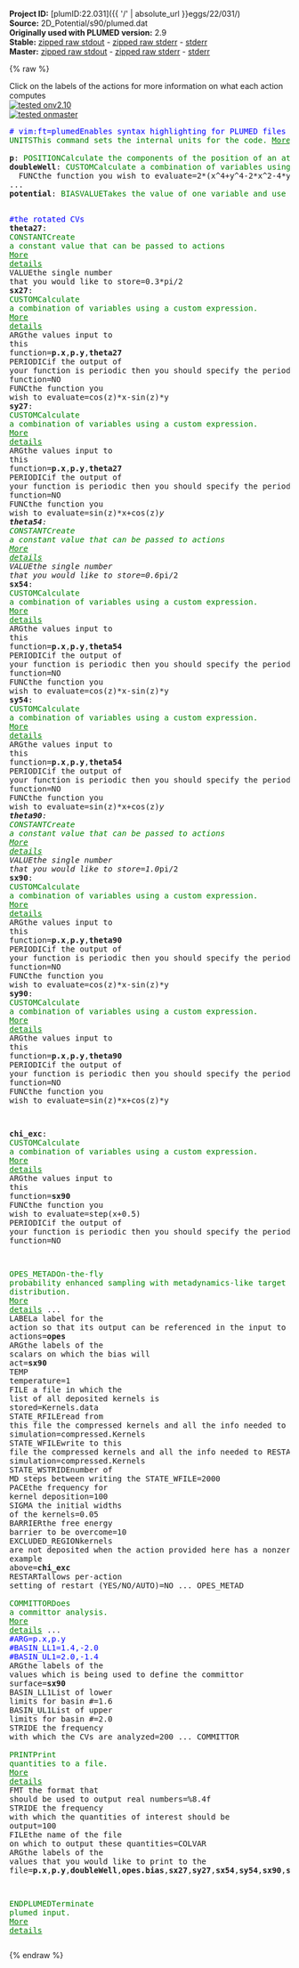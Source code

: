 **Project ID:** [plumID:22.031]({{ '/' | absolute_url }}eggs/22/031/)  
**Source:** 2D_Potential/s90/plumed.dat  
**Originally used with PLUMED version:** 2.9  
**Stable:** [zipped raw stdout](plumed.dat.plumed.stdout.txt.zip) - [zipped raw stderr](plumed.dat.plumed.stderr.txt.zip) - [stderr](plumed.dat.plumed.stderr)  
**Master:** [zipped raw stdout](plumed.dat.plumed_master.stdout.txt.zip) - [zipped raw stderr](plumed.dat.plumed_master.stderr.txt.zip) - [stderr](plumed.dat.plumed_master.stderr)  

{% raw %}
<div class="plumedpreheader">
<div class="headerInfo" id="value_details_data/2D_Potential/s90/plumed.dat"> Click on the labels of the actions for more information on what each action computes </div>
<div class="containerBadge">
<div class="headerBadge"><a href="plumed.dat.plumed.stderr"><img src="https://img.shields.io/badge/v2.10-passing-green.svg" alt="tested onv2.10" /></a></div>
<div class="headerBadge"><a href="plumed.dat.plumed_master.stderr"><img src="https://img.shields.io/badge/master-passing-green.svg" alt="tested onmaster" /></a></div>
</div>
</div>
<pre class="plumedlisting">
<span class="plumedtooltip" style="color:blue"># vim:ft=plumed<span class="right">Enables syntax highlighting for PLUMED files in vim. See <a href="https://www.plumed.org/doc-master/user-doc/html/vim">here for more details. </a><i></i></span></span>
<span class="plumedtooltip" style="color:green">UNITS<span class="right">This command sets the internal units for the code. <a href="https://www.plumed.org/doc-master/user-doc/html/UNITS" style="color:green">More details</a><i></i></span></span> <span class="plumedtooltip">NATURAL<span class="right"> use natural units<i></i></span></span>
<br/><span style="display:none;" id="data/2D_Potential/s90/plumed.dat">The UNITS action with label <b></b> calculates something</span><b name="data/2D_Potential/s90/plumed.datp" onclick='showPath("data/2D_Potential/s90/plumed.dat","data/2D_Potential/s90/plumed.datp","data/2D_Potential/s90/plumed.datp","brown")'>p</b>: <span class="plumedtooltip" style="color:green">POSITION<span class="right">Calculate the components of the position of an atom or atoms. <a href="https://www.plumed.org/doc-master/user-doc/html/POSITION" style="color:green">More details</a><i></i></span></span> <span class="plumedtooltip">ATOM<span class="right">the atom number<i></i></span></span>=1
<span style="display:none;" id="data/2D_Potential/s90/plumed.datp">The POSITION action with label <b>p</b> calculates the following quantities:<table  align="center" frame="void" width="95%" cellpadding="5%"><tr><td width="5%"><b> Quantity </b>  </td><td><b> Description </b> </td></tr><tr><td width="5%">p.x</td><td>the x-component of the atom position</td></tr><tr><td width="5%">p.y</td><td>the y-component of the atom position</td></tr><tr><td width="5%">p.z</td><td>the z-component of the atom position</td></tr></table></span><b name="data/2D_Potential/s90/plumed.datdoubleWell" onclick='showPath("data/2D_Potential/s90/plumed.dat","data/2D_Potential/s90/plumed.datdoubleWell","data/2D_Potential/s90/plumed.datdoubleWell","brown")'>doubleWell</b>: <span class="plumedtooltip" style="color:green">CUSTOM<span class="right">Calculate a combination of variables using a custom expression. <a href="https://www.plumed.org/doc-master/user-doc/html/CUSTOM" style="color:green">More details</a><i></i></span></span> <span class="plumedtooltip">ARG<span class="right">the values input to this function<i></i></span></span>=<b name="data/2D_Potential/s90/plumed.datp">p.x</b>,<b name="data/2D_Potential/s90/plumed.datp">p.y</b> <span class="plumedtooltip">PERIODIC<span class="right">if the output of your function is periodic then you should specify the periodicity of the function<i></i></span></span>=NO ...
  <span class="plumedtooltip">FUNC<span class="right">the function you wish to evaluate<i></i></span></span>=2*(x^4+y^4-2*x^2-4*y^2+2*x*y+0.8*x+0.1*y+9.28)
...
<span style="display:none;" id="data/2D_Potential/s90/plumed.datdoubleWell">The CUSTOM action with label <b>doubleWell</b> calculates the following quantities:<table  align="center" frame="void" width="95%" cellpadding="5%"><tr><td width="5%"><b> Quantity </b>  </td><td><b> Description </b> </td></tr><tr><td width="5%">doubleWell.value</td><td>an arbitrary function</td></tr></table></span><b name="data/2D_Potential/s90/plumed.datpotential" onclick='showPath("data/2D_Potential/s90/plumed.dat","data/2D_Potential/s90/plumed.datpotential","data/2D_Potential/s90/plumed.datpotential","brown")'>potential</b>: <span class="plumedtooltip" style="color:green">BIASVALUE<span class="right">Takes the value of one variable and use it as a bias <a href="https://www.plumed.org/doc-master/user-doc/html/BIASVALUE" style="color:green">More details</a><i></i></span></span> <span class="plumedtooltip">ARG<span class="right">the labels of the scalar/vector arguments whose values will be used as a bias on the system<i></i></span></span>=<b name="data/2D_Potential/s90/plumed.datdoubleWell">doubleWell</b>

<span style="color:blue" class="comment">#the rotated CVs</span>
<span style="display:none;" id="data/2D_Potential/s90/plumed.datpotential">The BIASVALUE action with label <b>potential</b> calculates the following quantities:<table  align="center" frame="void" width="95%" cellpadding="5%"><tr><td width="5%"><b> Quantity </b>  </td><td><b> Description </b> </td></tr><tr><td width="5%">potential.bias</td><td>the instantaneous value of the bias potential</td></tr><tr><td width="5%">potential._bias</td><td>one or multiple instances of this quantity can be referenced elsewhere in the input file</td></tr></table></span><b name="data/2D_Potential/s90/plumed.dattheta27" onclick='showPath("data/2D_Potential/s90/plumed.dat","data/2D_Potential/s90/plumed.dattheta27","data/2D_Potential/s90/plumed.dattheta27","brown")'>theta27</b>: <span class="plumedtooltip" style="color:green">CONSTANT<span class="right">Create a constant value that can be passed to actions <a href="https://www.plumed.org/doc-master/user-doc/html/CONSTANT" style="color:green">More details</a><i></i></span></span> <span class="plumedtooltip">VALUE<span class="right">the single number that you would like to store<i></i></span></span>=0.3*pi/2
<span style="display:none;" id="data/2D_Potential/s90/plumed.dattheta27">The CONSTANT action with label <b>theta27</b> calculates the following quantities:<table  align="center" frame="void" width="95%" cellpadding="5%"><tr><td width="5%"><b> Quantity </b>  </td><td><b> Description </b> </td></tr><tr><td width="5%">theta27.value</td><td>the constant value that was read from the plumed input</td></tr></table></span><b name="data/2D_Potential/s90/plumed.datsx27" onclick='showPath("data/2D_Potential/s90/plumed.dat","data/2D_Potential/s90/plumed.datsx27","data/2D_Potential/s90/plumed.datsx27","brown")'>sx27</b>: <span class="plumedtooltip" style="color:green">CUSTOM<span class="right">Calculate a combination of variables using a custom expression. <a href="https://www.plumed.org/doc-master/user-doc/html/CUSTOM" style="color:green">More details</a><i></i></span></span> <span class="plumedtooltip">ARG<span class="right">the values input to this function<i></i></span></span>=<b name="data/2D_Potential/s90/plumed.datp">p.x</b>,<b name="data/2D_Potential/s90/plumed.datp">p.y</b>,<b name="data/2D_Potential/s90/plumed.dattheta27">theta27</b> <span class="plumedtooltip">PERIODIC<span class="right">if the output of your function is periodic then you should specify the periodicity of the function<i></i></span></span>=NO <span class="plumedtooltip">FUNC<span class="right">the function you wish to evaluate<i></i></span></span>=cos(z)*x-sin(z)*y
<span style="display:none;" id="data/2D_Potential/s90/plumed.datsx27">The CUSTOM action with label <b>sx27</b> calculates the following quantities:<table  align="center" frame="void" width="95%" cellpadding="5%"><tr><td width="5%"><b> Quantity </b>  </td><td><b> Description </b> </td></tr><tr><td width="5%">sx27.value</td><td>an arbitrary function</td></tr></table></span><b name="data/2D_Potential/s90/plumed.datsy27" onclick='showPath("data/2D_Potential/s90/plumed.dat","data/2D_Potential/s90/plumed.datsy27","data/2D_Potential/s90/plumed.datsy27","brown")'>sy27</b>: <span class="plumedtooltip" style="color:green">CUSTOM<span class="right">Calculate a combination of variables using a custom expression. <a href="https://www.plumed.org/doc-master/user-doc/html/CUSTOM" style="color:green">More details</a><i></i></span></span> <span class="plumedtooltip">ARG<span class="right">the values input to this function<i></i></span></span>=<b name="data/2D_Potential/s90/plumed.datp">p.x</b>,<b name="data/2D_Potential/s90/plumed.datp">p.y</b>,<b name="data/2D_Potential/s90/plumed.dattheta27">theta27</b> <span class="plumedtooltip">PERIODIC<span class="right">if the output of your function is periodic then you should specify the periodicity of the function<i></i></span></span>=NO <span class="plumedtooltip">FUNC<span class="right">the function you wish to evaluate<i></i></span></span>=sin(z)*x+cos(z)*y
<span style="display:none;" id="data/2D_Potential/s90/plumed.datsy27">The CUSTOM action with label <b>sy27</b> calculates the following quantities:<table  align="center" frame="void" width="95%" cellpadding="5%"><tr><td width="5%"><b> Quantity </b>  </td><td><b> Description </b> </td></tr><tr><td width="5%">sy27.value</td><td>an arbitrary function</td></tr></table></span><b name="data/2D_Potential/s90/plumed.dattheta54" onclick='showPath("data/2D_Potential/s90/plumed.dat","data/2D_Potential/s90/plumed.dattheta54","data/2D_Potential/s90/plumed.dattheta54","brown")'>theta54</b>: <span class="plumedtooltip" style="color:green">CONSTANT<span class="right">Create a constant value that can be passed to actions <a href="https://www.plumed.org/doc-master/user-doc/html/CONSTANT" style="color:green">More details</a><i></i></span></span> <span class="plumedtooltip">VALUE<span class="right">the single number that you would like to store<i></i></span></span>=0.6*pi/2
<span style="display:none;" id="data/2D_Potential/s90/plumed.dattheta54">The CONSTANT action with label <b>theta54</b> calculates the following quantities:<table  align="center" frame="void" width="95%" cellpadding="5%"><tr><td width="5%"><b> Quantity </b>  </td><td><b> Description </b> </td></tr><tr><td width="5%">theta54.value</td><td>the constant value that was read from the plumed input</td></tr></table></span><b name="data/2D_Potential/s90/plumed.datsx54" onclick='showPath("data/2D_Potential/s90/plumed.dat","data/2D_Potential/s90/plumed.datsx54","data/2D_Potential/s90/plumed.datsx54","brown")'>sx54</b>: <span class="plumedtooltip" style="color:green">CUSTOM<span class="right">Calculate a combination of variables using a custom expression. <a href="https://www.plumed.org/doc-master/user-doc/html/CUSTOM" style="color:green">More details</a><i></i></span></span> <span class="plumedtooltip">ARG<span class="right">the values input to this function<i></i></span></span>=<b name="data/2D_Potential/s90/plumed.datp">p.x</b>,<b name="data/2D_Potential/s90/plumed.datp">p.y</b>,<b name="data/2D_Potential/s90/plumed.dattheta54">theta54</b> <span class="plumedtooltip">PERIODIC<span class="right">if the output of your function is periodic then you should specify the periodicity of the function<i></i></span></span>=NO <span class="plumedtooltip">FUNC<span class="right">the function you wish to evaluate<i></i></span></span>=cos(z)*x-sin(z)*y
<span style="display:none;" id="data/2D_Potential/s90/plumed.datsx54">The CUSTOM action with label <b>sx54</b> calculates the following quantities:<table  align="center" frame="void" width="95%" cellpadding="5%"><tr><td width="5%"><b> Quantity </b>  </td><td><b> Description </b> </td></tr><tr><td width="5%">sx54.value</td><td>an arbitrary function</td></tr></table></span><b name="data/2D_Potential/s90/plumed.datsy54" onclick='showPath("data/2D_Potential/s90/plumed.dat","data/2D_Potential/s90/plumed.datsy54","data/2D_Potential/s90/plumed.datsy54","brown")'>sy54</b>: <span class="plumedtooltip" style="color:green">CUSTOM<span class="right">Calculate a combination of variables using a custom expression. <a href="https://www.plumed.org/doc-master/user-doc/html/CUSTOM" style="color:green">More details</a><i></i></span></span> <span class="plumedtooltip">ARG<span class="right">the values input to this function<i></i></span></span>=<b name="data/2D_Potential/s90/plumed.datp">p.x</b>,<b name="data/2D_Potential/s90/plumed.datp">p.y</b>,<b name="data/2D_Potential/s90/plumed.dattheta54">theta54</b> <span class="plumedtooltip">PERIODIC<span class="right">if the output of your function is periodic then you should specify the periodicity of the function<i></i></span></span>=NO <span class="plumedtooltip">FUNC<span class="right">the function you wish to evaluate<i></i></span></span>=sin(z)*x+cos(z)*y
<span style="display:none;" id="data/2D_Potential/s90/plumed.datsy54">The CUSTOM action with label <b>sy54</b> calculates the following quantities:<table  align="center" frame="void" width="95%" cellpadding="5%"><tr><td width="5%"><b> Quantity </b>  </td><td><b> Description </b> </td></tr><tr><td width="5%">sy54.value</td><td>an arbitrary function</td></tr></table></span><b name="data/2D_Potential/s90/plumed.dattheta90" onclick='showPath("data/2D_Potential/s90/plumed.dat","data/2D_Potential/s90/plumed.dattheta90","data/2D_Potential/s90/plumed.dattheta90","brown")'>theta90</b>: <span class="plumedtooltip" style="color:green">CONSTANT<span class="right">Create a constant value that can be passed to actions <a href="https://www.plumed.org/doc-master/user-doc/html/CONSTANT" style="color:green">More details</a><i></i></span></span> <span class="plumedtooltip">VALUE<span class="right">the single number that you would like to store<i></i></span></span>=1.0*pi/2
<span style="display:none;" id="data/2D_Potential/s90/plumed.dattheta90">The CONSTANT action with label <b>theta90</b> calculates the following quantities:<table  align="center" frame="void" width="95%" cellpadding="5%"><tr><td width="5%"><b> Quantity </b>  </td><td><b> Description </b> </td></tr><tr><td width="5%">theta90.value</td><td>the constant value that was read from the plumed input</td></tr></table></span><b name="data/2D_Potential/s90/plumed.datsx90" onclick='showPath("data/2D_Potential/s90/plumed.dat","data/2D_Potential/s90/plumed.datsx90","data/2D_Potential/s90/plumed.datsx90","brown")'>sx90</b>: <span class="plumedtooltip" style="color:green">CUSTOM<span class="right">Calculate a combination of variables using a custom expression. <a href="https://www.plumed.org/doc-master/user-doc/html/CUSTOM" style="color:green">More details</a><i></i></span></span> <span class="plumedtooltip">ARG<span class="right">the values input to this function<i></i></span></span>=<b name="data/2D_Potential/s90/plumed.datp">p.x</b>,<b name="data/2D_Potential/s90/plumed.datp">p.y</b>,<b name="data/2D_Potential/s90/plumed.dattheta90">theta90</b> <span class="plumedtooltip">PERIODIC<span class="right">if the output of your function is periodic then you should specify the periodicity of the function<i></i></span></span>=NO <span class="plumedtooltip">FUNC<span class="right">the function you wish to evaluate<i></i></span></span>=cos(z)*x-sin(z)*y
<span style="display:none;" id="data/2D_Potential/s90/plumed.datsx90">The CUSTOM action with label <b>sx90</b> calculates the following quantities:<table  align="center" frame="void" width="95%" cellpadding="5%"><tr><td width="5%"><b> Quantity </b>  </td><td><b> Description </b> </td></tr><tr><td width="5%">sx90.value</td><td>an arbitrary function</td></tr></table></span><b name="data/2D_Potential/s90/plumed.datsy90" onclick='showPath("data/2D_Potential/s90/plumed.dat","data/2D_Potential/s90/plumed.datsy90","data/2D_Potential/s90/plumed.datsy90","brown")'>sy90</b>: <span class="plumedtooltip" style="color:green">CUSTOM<span class="right">Calculate a combination of variables using a custom expression. <a href="https://www.plumed.org/doc-master/user-doc/html/CUSTOM" style="color:green">More details</a><i></i></span></span> <span class="plumedtooltip">ARG<span class="right">the values input to this function<i></i></span></span>=<b name="data/2D_Potential/s90/plumed.datp">p.x</b>,<b name="data/2D_Potential/s90/plumed.datp">p.y</b>,<b name="data/2D_Potential/s90/plumed.dattheta90">theta90</b> <span class="plumedtooltip">PERIODIC<span class="right">if the output of your function is periodic then you should specify the periodicity of the function<i></i></span></span>=NO <span class="plumedtooltip">FUNC<span class="right">the function you wish to evaluate<i></i></span></span>=sin(z)*x+cos(z)*y

<span style="display:none;" id="data/2D_Potential/s90/plumed.datsy90">The CUSTOM action with label <b>sy90</b> calculates the following quantities:<table  align="center" frame="void" width="95%" cellpadding="5%"><tr><td width="5%"><b> Quantity </b>  </td><td><b> Description </b> </td></tr><tr><td width="5%">sy90.value</td><td>an arbitrary function</td></tr></table></span><b name="data/2D_Potential/s90/plumed.datchi_exc" onclick='showPath("data/2D_Potential/s90/plumed.dat","data/2D_Potential/s90/plumed.datchi_exc","data/2D_Potential/s90/plumed.datchi_exc","brown")'>chi_exc</b>: <span class="plumedtooltip" style="color:green">CUSTOM<span class="right">Calculate a combination of variables using a custom expression. <a href="https://www.plumed.org/doc-master/user-doc/html/CUSTOM" style="color:green">More details</a><i></i></span></span> <span class="plumedtooltip">ARG<span class="right">the values input to this function<i></i></span></span>=<b name="data/2D_Potential/s90/plumed.datsx90">sx90</b> <span class="plumedtooltip">FUNC<span class="right">the function you wish to evaluate<i></i></span></span>=step(x+0.5) <span class="plumedtooltip">PERIODIC<span class="right">if the output of your function is periodic then you should specify the periodicity of the function<i></i></span></span>=NO

<span style="display:none;" id="data/2D_Potential/s90/plumed.datchi_exc">The CUSTOM action with label <b>chi_exc</b> calculates the following quantities:<table  align="center" frame="void" width="95%" cellpadding="5%"><tr><td width="5%"><b> Quantity </b>  </td><td><b> Description </b> </td></tr><tr><td width="5%">chi_exc.value</td><td>an arbitrary function</td></tr></table></span><span class="plumedtooltip" style="color:green">OPES_METAD<span class="right">On-the-fly probability enhanced sampling with metadynamics-like target distribution. <a href="https://www.plumed.org/doc-master/user-doc/html/OPES_METAD" style="color:green">More details</a><i></i></span></span> ...
  <span class="plumedtooltip">LABEL<span class="right">a label for the action so that its output can be referenced in the input to other actions<i></i></span></span>=<b name="data/2D_Potential/s90/plumed.datopes" onclick='showPath("data/2D_Potential/s90/plumed.dat","data/2D_Potential/s90/plumed.datopes","data/2D_Potential/s90/plumed.datopes","brown")'>opes</b>
  <span class="plumedtooltip">ARG<span class="right">the labels of the scalars on which the bias will act<i></i></span></span>=<b name="data/2D_Potential/s90/plumed.datsx90">sx90</b>
  <span class="plumedtooltip">TEMP<span class="right"> temperature<i></i></span></span>=1
  <span class="plumedtooltip">FILE<span class="right"> a file in which the list of all deposited kernels is stored<i></i></span></span>=Kernels.data
  <span class="plumedtooltip">STATE_RFILE<span class="right">read from this file the compressed kernels and all the info needed to RESTART the simulation<i></i></span></span>=compressed.Kernels
  <span class="plumedtooltip">STATE_WFILE<span class="right">write to this file the compressed kernels and all the info needed to RESTART the simulation<i></i></span></span>=compressed.Kernels
  <span class="plumedtooltip">STATE_WSTRIDE<span class="right">number of MD steps between writing the STATE_WFILE<i></i></span></span>=2000
  <span class="plumedtooltip">PACE<span class="right">the frequency for kernel deposition<i></i></span></span>=100
  <span class="plumedtooltip">SIGMA<span class="right"> the initial widths of the kernels<i></i></span></span>=0.05
  <span class="plumedtooltip">BARRIER<span class="right">the free energy barrier to be overcome<i></i></span></span>=10
  <span class="plumedtooltip">EXCLUDED_REGION<span class="right">kernels are not deposited when the action provided here has a nonzero value, see example above<i></i></span></span>=<b name="data/2D_Potential/s90/plumed.datchi_exc">chi_exc</b>
  <span class="plumedtooltip">RESTART<span class="right">allows per-action setting of restart (YES/NO/AUTO)<i></i></span></span>=NO
... OPES_METAD
<br/><span style="display:none;" id="data/2D_Potential/s90/plumed.datopes">The OPES_METAD action with label <b>opes</b> calculates the following quantities:<table  align="center" frame="void" width="95%" cellpadding="5%"><tr><td width="5%"><b> Quantity </b>  </td><td><b> Description </b> </td></tr><tr><td width="5%">opes.bias</td><td>the instantaneous value of the bias potential</td></tr><tr><td width="5%">opes.rct</td><td>estimate of c(t)</td></tr><tr><td width="5%">opes.zed</td><td>estimate of Z_n</td></tr><tr><td width="5%">opes.neff</td><td>effective sample size</td></tr><tr><td width="5%">opes.nker</td><td>total number of compressed kernels used to represent the bias</td></tr></table></span><span class="plumedtooltip" style="color:green">COMMITTOR<span class="right">Does a committor analysis. <a href="https://www.plumed.org/doc-master/user-doc/html/COMMITTOR" style="color:green">More details</a><i></i></span></span> ...
 <span style="color:blue" class="comment">#ARG=p.x,p.y</span>
 <span style="color:blue" class="comment">#BASIN_LL1=1.4,-2.0</span>
 <span style="color:blue" class="comment">#BASIN_UL1=2.0,-1.4</span>
 <span class="plumedtooltip">ARG<span class="right">the labels of the values which is being used to define the committor surface<i></i></span></span>=<b name="data/2D_Potential/s90/plumed.datsx90">sx90</b>
 <span class="plumedtooltip">BASIN_LL1<span class="right">List of lower limits for basin #<i></i></span></span>=1.6
 <span class="plumedtooltip">BASIN_UL1<span class="right">List of upper limits for basin #<i></i></span></span>=2.0
 <span class="plumedtooltip">STRIDE<span class="right"> the frequency with which the CVs are analyzed<i></i></span></span>=200
... COMMITTOR
<br/><span class="plumedtooltip" style="color:green">PRINT<span class="right">Print quantities to a file. <a href="https://www.plumed.org/doc-master/user-doc/html/PRINT" style="color:green">More details</a><i></i></span></span> <span class="plumedtooltip">FMT<span class="right"> the format that should be used to output real numbers<i></i></span></span>=%8.4f <span class="plumedtooltip">STRIDE<span class="right"> the frequency with which the quantities of interest should be output<i></i></span></span>=100 <span class="plumedtooltip">FILE<span class="right">the name of the file on which to output these quantities<i></i></span></span>=COLVAR <span class="plumedtooltip">ARG<span class="right">the labels of the values that you would like to print to the file<i></i></span></span>=<b name="data/2D_Potential/s90/plumed.datp">p.x</b>,<b name="data/2D_Potential/s90/plumed.datp">p.y</b>,<b name="data/2D_Potential/s90/plumed.datdoubleWell">doubleWell</b>,<b name="data/2D_Potential/s90/plumed.datopes">opes.bias</b>,<b name="data/2D_Potential/s90/plumed.datsx27">sx27</b>,<b name="data/2D_Potential/s90/plumed.datsy27">sy27</b>,<b name="data/2D_Potential/s90/plumed.datsx54">sx54</b>,<b name="data/2D_Potential/s90/plumed.datsy54">sy54</b>,<b name="data/2D_Potential/s90/plumed.datsx90">sx90</b>,<b name="data/2D_Potential/s90/plumed.datsy90">sy90</b>

<span class="plumedtooltip" style="color:green">ENDPLUMED<span class="right">Terminate plumed input. <a href="https://www.plumed.org/doc-master/user-doc/html/ENDPLUMED" style="color:green">More details</a><i></i></span></span><span style="color:blue" class="comment">
</span></pre>
{% endraw %}
